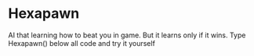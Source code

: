 # Hexapawn
AI that learning how to beat you in game. But it learns only if it wins.
Type Hexapawn() below all code and try it yourself
